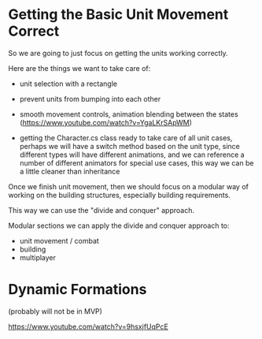 # Getting the Basic Unit Movement Correct

So we are going to just focus on getting the units working correctly. 

Here are the things we want to take care of:



- unit selection with a rectangle

- prevent units from bumping into each other

- smooth movement controls, animation blending between the states (https://www.youtube.com/watch?v=YgaLKrSApWM)

- getting the Character.cs class ready to take care of all unit cases, perhaps we will have a switch method based on the unit type, since different types will have different animations, and we can reference a number of different animators for special use cases, this way we can be a little cleaner than inheritance


Once we finish unit movement, then we should focus on a modular way of working on the building structures, especially building requirements.

This way we can use the "divide and conquer" approach.

Modular sections we can apply the divide and conquer approach to: 

- unit movement / combat
- building
- multiplayer


# Dynamic Formations

(probably will not be in MVP)

https://www.youtube.com/watch?v=9hsxjfUqPcE






